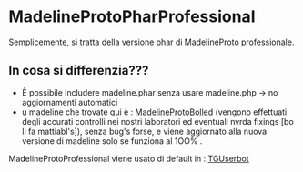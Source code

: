 # MadelineProtoPharProfessional

Semplicemente, si tratta della versione phar di MadelineProto professionale. 

In cosa si differenzia???
-------------------------
- È possibile includere madeline.phar senza usare madeline.php -> no aggiornamenti automatici
- u madeline che trovate qui è : [MadelineProtoBolled](https://github.com/peppelg/MadelineProtoBolled) (vengono effettuati degli accurati controlli nei nostri laboratori ed eventuali nyrda fixings [bo li fa mattiabl's]), senza bug's forse, e viene aggiornato alla nuova versione di madeline solo se funziona al 1OO% .


MadelineProtoProfessional viene usato di default in : [TGUserbot](https://github.com/peppelg/TGuserbot)
